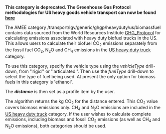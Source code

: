 **This category is deprecated. The Greenhouse Gas Protocol methodologies
for US heavy goods vehicle transport can now be found
[here](US_road_transport_by_Greenhouse_Gas_Protocol)**

The AMEE category /transport/lgv/generic/ghgp/heavyduty/us/biomassfuel
contains data sourced from the World Resources Institute
[GHG\_Protocol](http://www.ghgprotocol.org/calculation-tools/all-tools)
for calculating emissions associated with heavy duty biofuel trucks in
the US. This allows users to calculate their biofuel CO<sub>2</sub> emissions
separately from the fossil fuel CO<sub>2</sub>, N<sub>2</sub>O and CH<sub>4</sub> emissions
in the [US heavy duty truck](US_heavy_duty_truck) category.

To use this category, specify the vehicle type using the *vehicleType*
drill-down, from ''rigid'' or ''articulated''. Then use the *fuelType*
drill-down to select the type of fuel being used. At present the only
option for biomass fuels in this category is 'ethanol'.

The ***distance*** is then set as a profile item by the user.

The algorithm returns the kg CO<sub>2</sub> for the distance entered. This
CO<sub>2</sub> value covers biomass emissions only. CH<sub>4</sub> and N<sub>2</sub>O
emissions are included in the [US heavy duty truck](US_heavy_duty_truck)
category. If the user wishes to calculate complete emissions, including
biomass and fossil CO<sub>2</sub> emissions (as well as CH<sub>4</sub> and N<sub>2</sub>O
emissions), both categories should be used.
